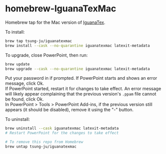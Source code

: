 # homebrew-IguanaTexMac

Homebrew tap for the Mac version of [IguanaTex](https://github.com/Jonathan-LeRoux/IguanaTex).

To install:
```sh
brew tap tsung-ju/iguanatexmac
brew install --cask --no-quarantine iguanatexmac latexit-metadata
```

To upgrade, close PowerPoint, then run:
```sh
brew update
brew upgrade --cask --no-quarantine iguanatexmac latexit-metadata
```
Put your password in if prompted. If PowerPoint starts and shows an error message, click Ok.   
If PowerPoint started, restart it for changes to take effect. An error message will likely appear complaining that the previous version's `.ppam` file cannot be found, click Ok.   
In PowerPoint > Tools > PowerPoint Add-ins, if the previous version still appears (it should be disabled), remove it using the "-" button.

To uninstall:
```sh
brew uninstall --cask iguanatexmac latexit-metadata
# Restart PowerPoint for the changes to take effect

# To remove this repo from Homebrew
brew untap tsung-ju/iguanatexmac
```
